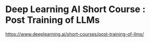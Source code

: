 # Deep Learning AI Short Course : Post Training of LLMs

<https://www.deeplearning.ai/short-courses/post-training-of-llms/>